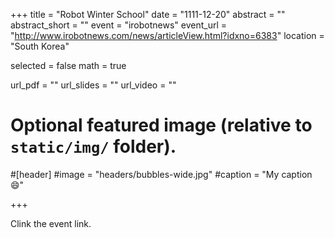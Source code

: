 +++
title = "Robot Winter School"
date = "1111-12-20"
abstract = ""
abstract_short = ""
event = "irobotnews"
event_url = "http://www.irobotnews.com/news/articleView.html?idxno=6383"
location = "South Korea"

selected = false
math = true

url_pdf = ""
url_slides = ""
url_video = ""

# Optional featured image (relative to `static/img/` folder).
#[header]
#image = "headers/bubbles-wide.jpg"
#caption = "My caption :smile:"

+++

Clink the event link. 


